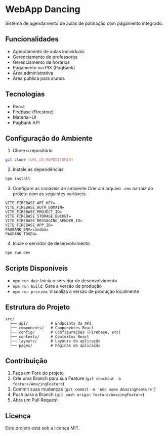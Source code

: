 # WebApp Dancing

Sistema de agendamento de aulas de patinação com pagamento integrado.

## Funcionalidades

- Agendamento de aulas individuais
- Gerenciamento de professores
- Gerenciamento de horários
- Pagamento via PIX (PagBank)
- Área administrativa
- Área pública para alunos

## Tecnologias

- React
- Firebase (Firestore)
- Material-UI
- PagBank API

## Configuração do Ambiente

1. Clone o repositório
```bash
git clone [URL_DO_REPOSITÓRIO]
```

2. Instale as dependências
```bash
npm install
```

3. Configure as variáveis de ambiente
Crie um arquivo `.env` na raiz do projeto com as seguintes variáveis:
```env
VITE_FIREBASE_API_KEY=
VITE_FIREBASE_AUTH_DOMAIN=
VITE_FIREBASE_PROJECT_ID=
VITE_FIREBASE_STORAGE_BUCKET=
VITE_FIREBASE_MESSAGING_SENDER_ID=
VITE_FIREBASE_APP_ID=
PAGBANK_ENV=sandbox
PAGBANK_TOKEN=
```

4. Inicie o servidor de desenvolvimento
```bash
npm run dev
```

## Scripts Disponíveis

- `npm run dev`: Inicia o servidor de desenvolvimento
- `npm run build`: Gera a versão de produção
- `npm run preview`: Visualiza a versão de produção localmente

## Estrutura do Projeto

```
src/
  ├── api/          # Endpoints da API
  ├── components/   # Componentes React
  ├── config/       # Configurações (Firebase, etc)
  ├── contexts/     # Contextos React
  ├── layouts/      # Layouts da aplicação
  └── pages/        # Páginas da aplicação
```

## Contribuição

1. Faça um Fork do projeto
2. Crie uma Branch para sua Feature (`git checkout -b feature/AmazingFeature`)
3. Commit suas mudanças (`git commit -m 'Add some AmazingFeature'`)
4. Push para a Branch (`git push origin feature/AmazingFeature`)
5. Abra um Pull Request

## Licença

Este projeto está sob a licença MIT.
